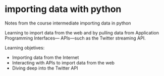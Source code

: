 # importing data with python

Notes from the course intermediate importing data in python

Learning to import data from the web and by pulling data from Application Programming Interfaces— APIs—such as the Twitter streaming API. 

Learning objetives:

+  Importing data from the Internet 
+  Interacting with APIs to import data from the web
+  Diving deep into the Twitter API 

